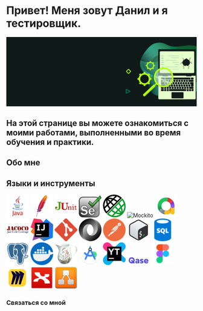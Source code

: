 
# Привет! Меня зовут Данил и я тестировщик. 

![Header](https://github.com/FixStress/fixStress/blob/main/assets/qa-testing-header1.png)

## На этой странице вы можете ознакомиться с моими работами, выполненными во время обучения и практики.

## Обо мне
### 

<!-- Языки и инструменты -->
## Языки и инструменты
<img src="https://github.com/FixStress/fixStress/blob/main/assets/java-logo.png" title="Java" width="60"/>
<img src="https://github.com/FixStress/fixStress/blob/main/assets/maven-logo.png" title="Maven" width="60"/>
<img src="https://github.com/FixStress/fixStress/blob/main/assets/junit-logo.png" title="JUnit" width="60"/>
<img src="https://github.com/FixStress/fixStress/blob/main/assets/selenium-logo.png" title="Selenium" width="60"/>
<img src="https://github.com/FixStress/fixStress/blob/main/assets/rest-assured-logo.png" title="REST Assured" width="60"/>
<img src="" title="Mockito" width="60"/>
<img src="https://github.com/FixStress/fixStress/blob/main/assets/allure-logo.png" title="Allure" width="60"/>
<img src="https://github.com/FixStress/fixStress/blob/main/assets/jacoco-logo.png" title="Jacoco" width="60"/>
<img src="https://github.com/FixStress/fixStress/blob/main/assets/intellijidea-logo.png" title="IntellijIDEA" width="60"/>
<img src="https://github.com/FixStress/fixStress/blob/main/assets/git-logo.png" title="Git" width="60"/>
<img src="https://github.com/FixStress/fixStress/blob/main/assets/json-logo.png" title="JSON" width="60"/>
<img src="https://github.com/FixStress/fixStress/blob/main/assets/postman-logo.png" title="Postman" width="60"/>
<img src="https://github.com/FixStress/fixStress/blob/main/assets/bash-logo.png" title="Bash" width="60"/>
<img src="https://github.com/FixStress/fixStress/blob/main/assets/sql-logo.png" title="SQL" width="60"/>
<img src="https://github.com/FixStress/fixStress/blob/main/assets/postgresql-logo.png" title="PostgreSQL" width="60"/>
<img src="https://github.com/FixStress/fixStress/blob/main/assets/docker-logo.png" title="Docker" width="60"/>
<img src="https://github.com/FixStress/fixStress/blob/main/assets/charles-logo.png" title="Charles" width="60"/>
<img src="https://github.com/FixStress/fixStress/blob/main/assets/android-studio-logo.png" title="Android Studio" width="60"/>
<img src="https://github.com/FixStress/fixStress/blob/main/assets/youtrack-logo.png" title="YouTrack" width="60"/>
<img src="https://github.com/FixStress/fixStress/blob/main/assets/qase-logo.png" title="Qase" width="60"/>
<img src="https://github.com/FixStress/fixStress/blob/main/assets/figma-logo.png" title="Figma" width="60"/>
<img src="https://github.com/FixStress/fixStress/blob/main/assets/miro-logo.png" title="Miro" width="60"/>
<img src="https://github.com/FixStress/fixStress/blob/main/assets/xmind-logo.png" title="Xmind" width="60"/>
<img src="https://github.com/FixStress/fixStress/blob/main/assets/drawio-logo.png" title="draw.io" width="60"/>

### Связаться со мной          
          


